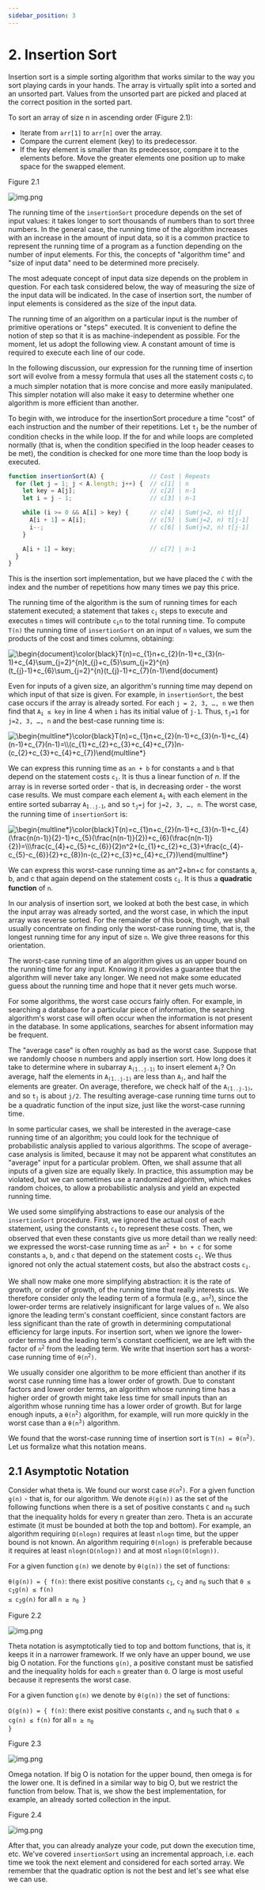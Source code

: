 ```yaml
---
sidebar_position: 3
---
```


# 2. Insertion Sort

Insertion sort is a simple sorting algorithm that works similar to the way you sort playing cards in your hands. The array is virtually split into a sorted and an unsorted part. Values from the unsorted part are picked and placed at the correct position in the sorted part.

To sort an array of size n in ascending order (Figure 2.1):
- Iterate from `arr[1]` to `arr[n]` over the array.
- Compare the current element (key) to its predecessor.
- If the key element is smaller than its predecessor, compare it to the elements before. Move the greater elements one position up to make space for the swapped element.

Figure 2.1

![img.png](img/insertion_sort.png)

The running time of the `insertionSort` procedure depends on the set of input values: it takes longer to sort thousands of numbers than to sort three numbers. In the general case, the running time of the algorithm increases with an increase in the amount of input data, so it is a common practice to represent the running time of a program as a function depending on the number of input elements. For this, the concepts of "algorithm time" and "size of input data" need to be determined more precisely.

The most adequate concept of input data size depends on the problem in question. For each task considered below, the way of measuring the size of the input data will be indicated. In the case of insertion sort, the number of input elements is considered as the size of the input data.

The running time of an algorithm on a particular input is the number of primitive operations or "steps" executed. It is convenient to define the notion of step so that it is as machine-independent as possible. For the moment, let us adopt the following view. A constant amount of time is required to execute each line of our code.

In the following discussion, our expression for the running time of insertion sort will evolve from a messy formula that uses all the statement costs _c<sub>i</sub>_ to a much simpler notation that is more concise and more easily manipulated. This simpler notation will also make it easy to determine whether one algorithm is more efficient than another.

To begin with, we introduce for the insertionSort procedure a time "cost" of each instruction and the number of their repetitions. Let <code>t<sub>j</sub></code> be the number of condition checks in the while loop. If the for and while loops are completed normally (that is, when the condition specified in the loop header ceases to be met), the condition is checked for one more time than the loop body is executed.

```ts title="Listing 2.1 - Insertion sort"
function insertionSort(A) {             // Cost | Repeats
  for (let j = 1; j < A.length; j++) {  // c[1] | n
    let key = A[j];                     // с[2] | n-1
    let i = j - 1;                      // с[3] | n-1

    while (i >= 0 && A[i] > key) {      // c[4] | Sum(j=2, n) t[j]
      A[i + 1] = A[i];                  // c[5] | Sum(j=2, n) t[j-1]
      i--;                              // c[6] | Sum(j=2, n) t[j-1]
    }

    A[i + 1] = key;                     // с[7] | n-1
  }
}
```

This is the insertion sort implementation, but we have placed the `C` with the index and the number of repetitions how many times we pay this price.

The running time of the algorithm is the sum of running times for each statement executed; a statement that takes <code>c<sub>i</sub></code> steps to execute and executes `n` times will contribute <code>c<sub>i</sub>n</code> to the total running time. To compute `T(n)` the running time of `insertionSort` on an input of `n` values, we sum the products of the cost and times columns, obtaining:

<div class="formula">
  <img src="https://latex.codecogs.com/svg.image?\begin{document}\color{black}T(n)=c_{1}n&plus;c_{2}(n-1)&plus;c_{3}(n-1)&plus;c_{4}\sum_{j=2}^{n}t_{j}&plus;c_{5}\sum_{j=2}^{n}(t_{j}-1)&plus;c_{6}\sum_{j=2}^{n}(t_{j}-1)&plus;c_{7}(n-1)\end{document}" title="\begin{document}\color{black}T(n)=c_{1}n+c_{2}(n-1)+c_{3}(n-1)+c_{4}\sum_{j=2}^{n}t_{j}+c_{5}\sum_{j=2}^{n}(t_{j}-1)+c_{6}\sum_{j=2}^{n}(t_{j}-1)+c_{7}(n-1)\end{document}" />
</div>

Even for inputs of a given size, an algorithm's running time may depend on which input of that size is given. For example, in `insertionSort`, the best case occurs if the array is already sorted. For each `j = 2, 3, …, n` we then find that <code>A<sub>i</sub> ≤ key</code> in line 4 when `i` has its initial value of `j-1`. Thus, <code>t<sub>j</sub>=1</code> for <code>j=2, 3, …, n</code> and the best-case running time is:

<div class="formula">
  <img src="https://latex.codecogs.com/svg.image?\begin{multline*}\color{black}T(n)=c_{1}n&plus;c_{2}(n-1)&plus;c_{3}(n-1)&plus;c_{4}(n-1)&plus;c_{7}(n-1)=\\(c_{1}&plus;c_{2}&plus;c_{3}&plus;c_{4}&plus;c_{7})n-(c_{2}&plus;c_{3}&plus;c_{4}&plus;c_{7})\end{multline*}" title="\begin{multline*}\color{black}T(n)=c_{1}n+c_{2}(n-1)+c_{3}(n-1)+c_{4}(n-1)+c_{7}(n-1)=\\(c_{1}+c_{2}+c_{3}+c_{4}+c_{7})n-(c_{2}+c_{3}+c_{4}+c_{7})\end{multline*}" />
</div>

We can express this running time as `an + b` for constants `a` and `b` that depend on the statement costs <code>c<sub>i</sub></code>. It is thus a linear function of _n_.
If the array is in reverse sorted order - that is, in decreasing order - the worst case results. We must compare each element <code>A<sub>i</sub></code> with each element in the entire sorted subarray <code>A<sub>1..j-1</sub></code>, and so <code>t<sub>j</sub>=j</code> for `j=2, 3, …, n`. The worst case, the running time of `insertionSort` is:

<div class="formula">
  <img src="https://latex.codecogs.com/svg.image?\begin{multline*}\color{black}T(n)=c_{1}n&plus;c_{2}(n-1)&plus;c_{3}(n-1)&plus;c_{4}(\frac{n(n-1)}{2}-1)&plus;c_{5}(\frac{n(n-1)}{2})&plus;c_{6}(\frac{n(n-1)}{2})=\\\frac{c_{4}&plus;c_{5}&plus;c_{6}}{2}n^2&plus;(c_{1}&plus;c_{2}&plus;c_{3}&plus;\frac{c_{4}-c_{5}-c_{6}}{2}&plus;c_{8})n-(c_{2}&plus;c_{3}&plus;c_{4}&plus;c_{7})\end{multline*}" title="\begin{multline*}\color{black}T(n)=c_{1}n+c_{2}(n-1)+c_{3}(n-1)+c_{4}(\frac{n(n-1)}{2}-1)+c_{5}(\frac{n(n-1)}{2})+c_{6}(\frac{n(n-1)}{2})=\\\frac{c_{4}+c_{5}+c_{6}}{2}n^2+(c_{1}+c_{2}+c_{3}+\frac{c_{4}-c_{5}-c_{6}}{2}+c_{8})n-(c_{2}+c_{3}+c_{4}+c_{7})\end{multline*}" />
</div>

We can express this worst-case running time as an^2+bn+c for constants a, b, and c that again depend on the statement costs <code>c<sub>i</sub></code>. It is thus a **quadratic function** of `n`.

In our analysis of insertion sort, we looked at both the best case, in which the input array was already sorted, and the worst case, in which the input array was reverse sorted. For the remainder of this book, though, we shall usually concentrate on finding only the worst-case running time, that is, the longest running time for any input of size `n`. We give three reasons for this orientation.

The worst-case running time of an algorithm gives us an upper bound on the running time for any input. Knowing it provides a guarantee that the algorithm will never take any longer. We need not make some educated guess about the running time and hope that it never gets much worse.

For some algorithms, the worst case occurs fairly often. For example, in searching a database for a particular piece of information, the searching algorithm's worst case will often occur when the information is not present in the database. In some applications, searches for absent information may be frequent.

The "average case" is often roughly as bad as the worst case. Suppose that we randomly choose n numbers and apply insertion sort. How long does it take to determine where in subarray <code>A<sub>(1..j-1)</sub></code> to insert element <code>A<sub>j</sub></code>? On average, half the elements in <code>A<sub>(1..j-1)</sub></code> are less than <code>A<sub>j</sub></code>, and half the elements are greater. On average, therefore, we check half of the <code>A<sub>(1..j-1)</sub></code>, and so <code>t<sub>j</sub></code> is about `j/2`. The resulting average-case running time turns out to be a quadratic function of the input size, just like the worst-case running time.

In some particular cases, we shall be interested in the average-case running time of an algorithm; you could look for the technique of probabilistic analysis applied to various algorithms. The scope of average-case analysis is limited, because it may not be apparent what constitutes an "average" input for a particular problem. Often, we shall assume that all inputs of a given size are equally likely. In practice, this assumption may be violated, but we can sometimes use a randomized algorithm, which makes random choices, to allow a probabilistic analysis and yield an expected running time.

We used some simplifying abstractions to ease our analysis of the `insertionSort` procedure. First, we ignored the actual cost of each statement, using the constants <code>c<sub>i</sub></code> to represent these costs. Then, we observed that even these constants give us more detail than we really need: we expressed the worst-case running time as <code>an<sup>2</sup> + bn + c</code> for some constants `a`, `b`, and `c` that depend on the statement costs <code>c<sub>i</sub></code>. We thus ignored not only the actual statement costs, but also the abstract costs <code>c<sub>i</sub></code>.

We shall now make one more simplifying abstraction: it is the rate of growth, or order of growth, of the running time that really interests us. We therefore consider only the leading term of a formula (e.g., <code>an<sup>2</sup></code>), since the lower-order terms are relatively insignificant for large values of `n`. We also ignore the leading term's constant coefficient, since constant factors are less significant than the rate of growth in determining computational efficiency for large inputs. For insertion sort, when we ignore the lower-order terms and the leading term's constant coefficient, we are left with the factor of <code>n<sup>2</sup></code> from the leading term. We write that insertion sort has a worst-case running time of <code>θ(n<sup>2</sup>)</code>.

We usually consider one algorithm to be more efficient than another if its worst case running time has a lower order of growth. Due to constant factors and lower order terms, an algorithm whose running time has a higher order of growth might take less time for small inputs than an algorithm whose running time has a lower order of growth. But for large enough inputs, a <code>θ(n<sup>2</sup>)</code> algorithm, for example, will run more quickly in the worst case than a <code>θ(n<sup>3</sup>)</code> algorithm.

We found that the worst-case running time of insertion sort is <code>T(n) = θ(n<sup>2</sup>)</code>. Let us formalize what this notation means.

## 2.1 Asymptotic Notation

Consider what theta is. We found our worst case <code>𝜃(n<sup>2</sup>)</code>. For a given function `g(n)` - that is, for our algorithm. We denote `𝜃(g(n))` as the set of the following functions when there is a set of positive constants `C` and <code>n<sub>0</sub></code> such that the inequality holds for every n greater than zero. Theta is an accurate estimate (it must be bounded at both the top and bottom). For example, an algorithm requiring `Ω(nlogn)` requires at least `nlogn` time, but the upper bound is not known. An algorithm requiring `Θ(nlogn)` is preferable because it requires at least `nlogn(Ω(nlogn))` and at most `nlogn(O(nlogn))`.

For a given function `g(n)` we denote by `θ(g(n))` the set of functions:

`θ(g(n)) = { f(n)`: there exist positive constants <code>c<sub>1</sub></code>, <code>c<sub>2</sub></code> and <code>n<sub>0</sub></code> such that <code>0 ≤ c<sub>1</sub>g(n) ≤ f(n) ≤ c<sub>2</sub>g(n)</code> for all <code>n ≥ n<sub>0</sub> }</code>

Figure 2.2

![img.png](img/asymptotic_notation_1.png)

Theta notation is asymptotically tied to top and bottom functions, that is, it keeps it in a narrower framework. If we only have an upper bound, we use big O notation. For the functions `g(n)`, a positive constant must be satisfied and the inequality holds for each `n` greater than `0`. O large is most useful because it represents the worst case.

For a given function `g(n)` we denote by `θ(g(n))` the set of functions:

`Ω(g(n)) = { f(n)`: there exist positive constants `c`, and <code>n<sub>0</sub></code> such that `0 ≤ cg(n) ≤ f(n)` for all <code>n ≥ n<sub>0</sub> }</code>

Figure 2.3

![img.png](img/asymptotic_notation_2.png)

Omega notation. If big O is notation for the upper bound, then omega is for the lower one. It is defined in a similar way to big O, but we restrict the function from below. That is, we show the best implementation, for example, an already sorted collection in the input.

Figure 2.4

![img.png](img/asymptotic_notation_3.png)

After that, you can already analyze your code, put down the execution time, etc. We've covered `insertionSort` using an incremental approach, i.e. each time we took the next element and considered for each sorted array. We remember that the quadratic option is not the best and let's see what else we can use.
